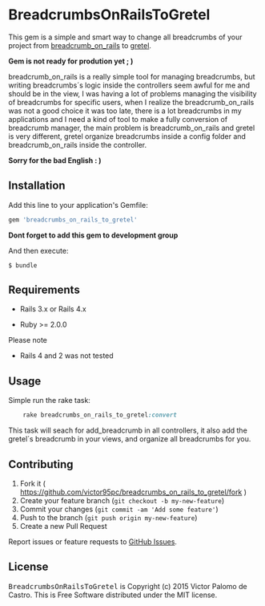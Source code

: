# BreadcrumbsOnRailsToGretel

This gem is a simple and smart way to change all breadcrumbs of your project from [breadcrumb_on_rails](https://github.com/weppos/breadcrumbs_on_rails) to [gretel](https://github.com/lassebunk/gretel).

**Gem is not ready for prodution yet ; )**


breadcrumb_on_rails is a really simple tool for managing breadcrumbs, but writing breadcrumbs´s logic inside the controllers seem awful for me and should be in the view, I was having a lot of problems managing the visibility of breadcrumbs for specific users, when I realize the breadcrumb_on_rails was not a good choice it was too late, there is a lot breadcrumbs in my applications and I need a kind of tool to make a fully conversion of breadcrumb manager, the main problem is breadcrumb_on_rails and gretel is very different, gretel organize breadcrumbs inside a config folder and breadcrumb_on_rails inside the controller.

**Sorry for the bad English : )**


## Installation

Add this line to your application's Gemfile:

```ruby
gem 'breadcrumbs_on_rails_to_gretel'
```

**Dont forget to add this gem to development group**


And then execute:

    $ bundle


## Requirements

- Rails 3.x or Rails 4.x

- Ruby >= 2.0.0

Please note 

- Rails 4 and 2 was not tested


## Usage

Simple run the rake task:

```ruby
	rake breadcrumbs_on_rails_to_gretel:convert
```

This task will seach for add_breadcrumb in all controllers, it also add the gretel´s breadcrumb in your views, and organize all breadcrumbs for you.

## Contributing

1. Fork it ( https://github.com/victor95pc/breadcrumbs_on_rails_to_gretel/fork )
2. Create your feature branch (`git checkout -b my-new-feature`)
3. Commit your changes (`git commit -am 'Add some feature'`)
4. Push to the branch (`git push origin my-new-feature`)
5. Create a new Pull Request

Report issues or feature requests to [GitHub Issues](https://github.com/victor95pc/breadcrumbs_on_rails_to_gretel/issues).

## License

<tt>BreadcrumbsOnRailsToGretel</tt> is Copyright (c) 2015 Victor Palomo de Castro. This is Free Software distributed under the MIT license.
